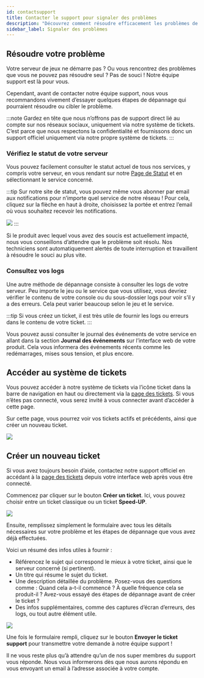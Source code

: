 ```yaml
---
id: contactsupport
title: Contacter le support pour signaler des problèmes
description: "Découvrez comment résoudre efficacement les problèmes de serveur et identifier des solutions avant de contacter le support → En savoir plus maintenant"
sidebar_label: Signaler des problèmes
---
```


## Résoudre votre problème

Votre serveur de jeux ne démarre pas ? Ou vous rencontrez des problèmes que vous ne pouvez pas résoudre seul ? Pas de souci ! Notre équipe support est là pour vous.

Cependant, avant de contacter notre équipe support, nous vous recommandons vivement d’essayer quelques étapes de dépannage qui pourraient résoudre ou cibler le problème.

:::note
Gardez en tête que nous n’offrons pas de support direct lié au compte sur nos réseaux sociaux, uniquement via notre système de tickets. C’est parce que nous respectons la confidentialité et fournissons donc un support officiel uniquement via notre propre système de tickets.
:::

### Vérifiez le statut de votre serveur

Vous pouvez facilement consulter le statut actuel de tous nos services, y compris votre serveur, en vous rendant sur notre [Page de Statut](https://status.zap-hosting.com/) et en sélectionnant le service concerné.

:::tip
Sur notre site de statut, vous pouvez même vous abonner par email aux notifications pour n’importe quel service de notre réseau ! Pour cela, cliquez sur la flèche en haut à droite, choisissez la portée et entrez l’email où vous souhaitez recevoir les notifications.

![](https://github.com/zaphosting/docs/assets/42719082/2758b2b4-29e1-433f-9e40-76ca70fc90b0)
:::

Si le produit avec lequel vous avez des soucis est actuellement impacté, nous vous conseillons d’attendre que le problème soit résolu. Nos techniciens sont automatiquement alertés de toute interruption et travaillent à résoudre le souci au plus vite.

### Consultez vos logs

Une autre méthode de dépannage consiste à consulter les logs de votre serveur. Peu importe le jeu ou le service que vous utilisez, vous devriez vérifier le contenu de votre console ou du sous-dossier logs pour voir s’il y a des erreurs. Cela peut varier beaucoup selon le jeu et le service.

:::tip
Si vous créez un ticket, il est très utile de fournir les logs ou erreurs dans le contenu de votre ticket.
:::

Vous pouvez aussi consulter le journal des événements de votre service en allant dans la section **Journal des événements** sur l’interface web de votre produit. Cela vous informera des événements récents comme les redémarrages, mises sous tension, et plus encore.

## Accéder au système de tickets

Vous pouvez accéder à notre système de tickets via l’icône ticket dans la barre de navigation en haut ou directement via la [page des tickets](https://zap-hosting.com/en/customer/support/). Si vous n’êtes pas connecté, vous serez invité à vous connecter avant d’accéder à cette page.

Sur cette page, vous pourrez voir vos tickets actifs et précédents, ainsi que créer un nouveau ticket.

![](https://github.com/zaphosting/docs/assets/42719082/be474363-21b1-4e7c-8f55-d7fd1e70ceed)

## Créer un nouveau ticket

Si vous avez toujours besoin d’aide, contactez notre support officiel en accédant à la [page des tickets](https://zap-hosting.com/en/customer/support/) depuis votre interface web après vous être connecté.

Commencez par cliquer sur le bouton **Créer un ticket**. Ici, vous pouvez choisir entre un ticket classique ou un ticket **Speed-UP**.

![](https://github.com/zaphosting/docs/assets/42719082/22af5076-bcfc-453f-b4e2-510c2133ef09)

Ensuite, remplissez simplement le formulaire avec tous les détails nécessaires sur votre problème et les étapes de dépannage que vous avez déjà effectuées.

Voici un résumé des infos utiles à fournir :
- Référencez le sujet qui correspond le mieux à votre ticket, ainsi que le serveur concerné (si pertinent).
- Un titre qui résume le sujet du ticket.
- Une description détaillée du problème. Posez-vous des questions comme : Quand cela a-t-il commencé ? À quelle fréquence cela se produit-il ? Avez-vous essayé des étapes de dépannage avant de créer le ticket ?
- Des infos supplémentaires, comme des captures d’écran d’erreurs, des logs, ou tout autre élément utile.

![](https://github.com/zaphosting/docs/assets/42719082/361732b1-2ac9-45db-be6e-81e20951c498)

Une fois le formulaire rempli, cliquez sur le bouton **Envoyer le ticket support** pour transmettre votre demande à notre équipe support !

Il ne vous reste plus qu’à attendre qu’un de nos super membres du support vous réponde. Nous vous informerons dès que nous aurons répondu en vous envoyant un email à l’adresse associée à votre compte.